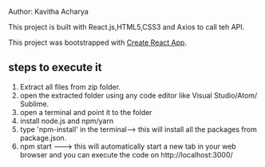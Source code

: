 ﻿Author: Kavitha Acharya

This project is built with React.js,HTML5,CSS3 and Axios to call teh API.

This project was bootstrapped with [Create React App](https://github.com/facebook/create-react-app).

## steps to execute it

1. Extract all files from zip folder.
2. open the extracted folder using any code editor like Visual Studio/Atom/ Sublime.
3. open a terminal and point it to the folder
4. install node.js and npm/yarn
5. type 'npm-install' in the terminal--> this will install all the packages from package.json.
6. npm start ---> this will automatically start a new tab in your web browser and you can execute the code on http://localhost:3000/






